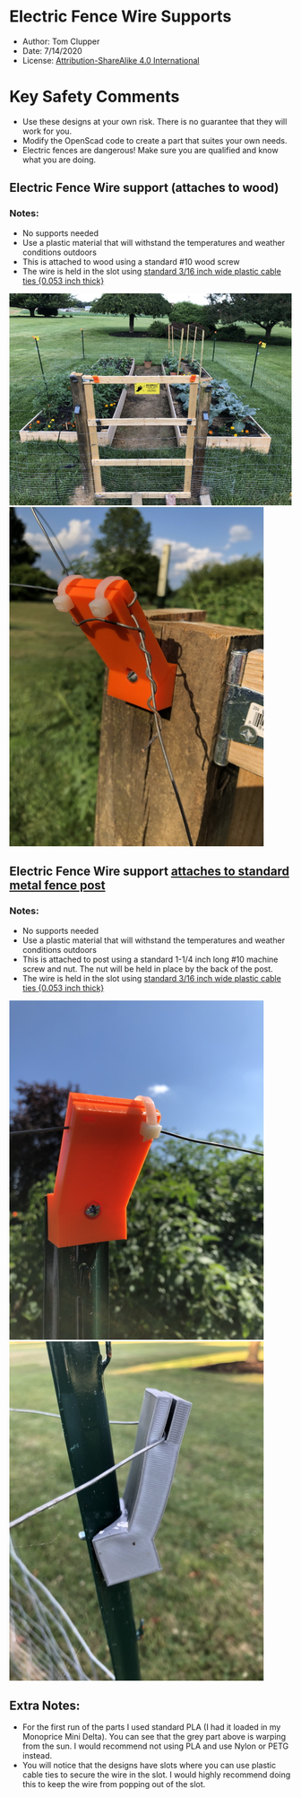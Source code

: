 # Electric Fence Wire Supports
* Author:  Tom Clupper
* Date: 7/14/2020
* License: [Attribution-ShareAlike 4.0 International](https://creativecommons.org/licenses/by-sa/4.0)

# Key Safety Comments
* Use these designs at your own risk.  There is no guarantee that they will work for you.
* Modify the OpenScad code to create a part that suites your own needs.
* Electric fences are dangerous!  Make sure you are qualified and know what you are doing.


## Electric Fence Wire support (attaches to wood)

### Notes:
* No supports needed
* Use a plastic material that will withstand the temperatures and weather conditions outdoors
* This is attached to wood using a standard #10 wood screw
* The wire is held in the slot using [standard 3/16 inch wide plastic cable ties {0.053 inch thick}](https://www.harborfreight.com/4-in-white-cable-ties-100-pk-60257.html)

![Image of wire support](https://github.com/tclupper/WireSupport/blob/master/WireSupport1.jpg)
![Image of wire support](https://github.com/tclupper/WireSupport/blob/master/WireSupport2.jpg)


## Electric Fence Wire support [attaches to standard metal fence post](https://www.homedepot.com/p/Everbilt-3-in-x-3-in-x-6-ft-Green-Metal-Heavy-Duty-Fence-U-Post-901156EB/205960884) 

### Notes:
* No supports needed
* Use a plastic material that will withstand the temperatures and weather conditions outdoors
* This is attached to post using a standard 1-1/4 inch long #10 machine screw and nut.  The nut will be held in place by the back of the post.
* The wire is held in the slot using [standard 3/16 inch wide plastic cable ties {0.053 inch thick}](https://www.harborfreight.com/4-in-white-cable-ties-100-pk-60257.html)
    
![Image of wire support](https://github.com/tclupper/WireSupport/blob/master/WireSupport3.jpg)
![Image of wire support](https://github.com/tclupper/WireSupport/blob/master/WireSupport4.jpg)


## Extra Notes:
* For the first run of the parts I used standard PLA (I had it loaded in my Monoprice Mini Delta).  You can see that the grey part above is warping from the sun.  I would recommend not using PLA and use Nylon or PETG instead.
* You will notice that the designs have slots where you can use plastic cable ties to secure the wire in the slot.  I would highly recommend doing this to keep the wire from popping out of the slot.
